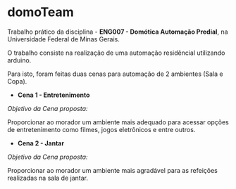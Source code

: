 # domoTeam

Trabalho prático da disciplina - **ENG007 - Domótica Automação Predial**, na Universidade Federal de Minas Gerais.

O trabalho consiste na realização de uma automação residêncial utilizando arduino.

Para isto, foram feitas duas cenas para automação de 2 ambientes (Sala e Copa).


- **Cena 1 - Entretenimento**

*Objetivo da Cena proposta:*

Proporcionar ao morador um ambiente mais adequado para acessar opções de entretenimento como filmes, jogos eletrônicos e entre outros. 


- **Cena 2 - Jantar**

*Objetivo da Cena proposta:*

Proporcionar ao morador um ambiente mais agradável para as refeições realizadas na sala de jantar.
